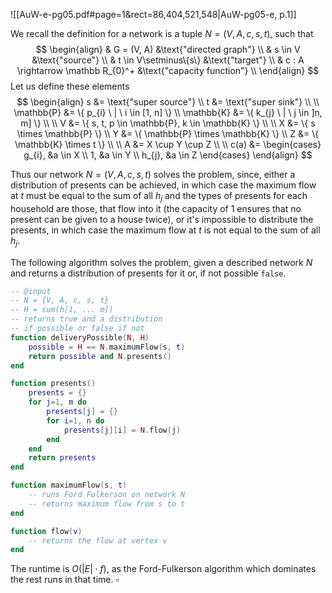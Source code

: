 
![[AuW-e-pg05.pdf#page=1&rect=86,404,521,548|AuW-pg05-e, p.1]]

We recall the definition for a network is a tuple $N = (V, A, c, s, t)$, such that
$$
\begin{align}
& G = (V, A) &\text{"directed graph"} \\
& s \in V &\text{"source"} \\
& t \in V\setminus\{s\} &\text{"target"} \\
& c : A \rightarrow \mathbb R_{0}^+ &\text{"capacity function"} \\
\end{align}
$$
Let us define these elements
$$
\begin{align}
s &= \text{"super source"} \\
t &= \text{"super sink"} \\
 \\
\mathbb{P} &= \{ p_{i} \ | \ i \in [1, n] \} \\
\mathbb{K} &= \{ k_{j} \ | \ j \in ]n, m] \} \\
\\
V &= \{ s, t, p \in \mathbb{P}, k \in \mathbb{K} \} \\
\\
X &= \{ s \times \mathbb{P} \} \\
Y &= \{ \mathbb{P} \times \mathbb{K} \} \\
Z &= \{ \mathbb{K} \times t \} \\
 \\
A &= X \cup Y \cup Z \\
 \\
c(a) &= \begin{cases}
g_{i}, &a \in X \\
1, &a \in Y \\
h_{j}, &a \in Z
\end{cases}
\end{align}
$$

Thus our network $N=(V, A, c, s, t)$ solves the problem, since, either a distribution of presents can be achieved, in which case the maximum flow at $t$ must be equal to the sum of all $h_j$ and the types of presents for each household are those, that flow into it (the capacity of 1 ensures that no present can be given to a house twice), or it's impossible to distribute the presents, in which case the maximum flow at $t$ is not equal to the sum of all $h_j$.

<div class="page-break" style="page-break-before: always;"></div>

The following algorithm solves the problem, given a described network $N$ and returns a distribution of presents for it or, if not possible `false`.

```lua
-- @input
-- N = {V, A, c, s, t}
-- H = sum(h[1, ... m])
-- returns true and a distribution
-- if possible or false if not
function deliveryPossible(N, H)
	possible = H == N.maximumFlow(s, t)
	return possible and N.presents()
end

function presents()
	presents = {}
	for j=1, m do
		presents[j] = {}
		for i=1, n do
			presents[j][i] = N.flow(j)
		end
	end
	return presents
end

function maximumFlow(s, t)
	-- runs Ford Fulkerson on network N
	-- returns maximum flow from s to t
end

function flow(v)
	-- returns the flow at vertex v
end
```

The runtime is $O(|E|\cdot f)$, as the Ford-Fulkerson algorithm which dominates the rest runs in that time.
$\square$
